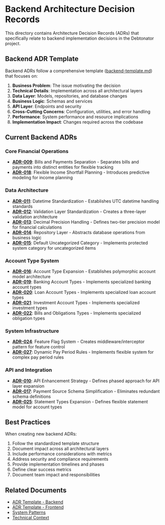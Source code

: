 # Backend Architecture Decision Records

This directory contains Architecture Decision Records (ADRs) that specifically relate to backend implementation decisions in the Debtonator project.

## Backend ADR Template

Backend ADRs follow a comprehensive template ([backend-template.md](../backend-template.md)) that focuses on:

1. **Business Problem**: The issue motivating the decision
2. **Technical Details**: Implementation across all architectural layers
3. **Data Layer**: Models, repositories, and database changes
4. **Business Logic**: Schemas and services
5. **API Layer**: Endpoints and security
6. **Cross-Cutting Concerns**: Configuration, utilities, and error handling
7. **Performance**: System performance and resource implications
8. **Implementation Impact**: Changes required across the codebase

## Current Backend ADRs

### Core Financial Operations

- **[ADR-009](009-bills-payments-separation.md)**: Bills and Payments Separation - Separates bills and payments into distinct entities for flexible tracking
- **[ADR-018](018-flexible-income-shortfall-planning.md)**: Flexible Income Shortfall Planning - Introduces predictive modeling for income planning

### Data Architecture

- **[ADR-011](011-datetime-standardization.md)**: Datetime Standardization - Establishes UTC datetime handling standards
- **[ADR-012](012-validation-layer-standardization.md)**: Validation Layer Standardization - Creates a three-layer validation architecture
- **[ADR-013](013-decimal-precision-handling.md)**: Decimal Precision Handling - Defines two-tier precision model for financial calculations
- **[ADR-014](014-repository-layer-for-crud-operations.md)**: Repository Layer - Abstracts database operations from business logic
- **[ADR-015](015-default-uncategorized-category.md)**: Default Uncategorized Category - Implements protected system category for uncategorized items

### Account Type System

- **[ADR-016](016-account-type-expansion.md)**: Account Type Expansion - Establishes polymorphic account model architecture
- **[ADR-019](019-banking-account-types-expansion.md)**: Banking Account Types - Implements specialized banking account types
- **[ADR-020](020-loan-account-types-expansion.md)**: Loan Account Types - Implements specialized loan account types
- **[ADR-021](021-investment-account-types-expansion.md)**: Investment Account Types - Implements specialized investment types
- **[ADR-022](022-bills-and-obligations-account-types-expansion.md)**: Bills and Obligations Types - Implements specialized obligation types

### System Infrastructure

- **[ADR-024](024-feature-flags.md)**: Feature Flag System - Creates middleware/interceptor pattern for feature control
- **[ADR-027](027-dynamic-pay-period-rules.md)**: Dynamic Pay Period Rules - Implements flexible system for complex pay period rules

### API and Integration

- **[ADR-010](010-api-enhancement-strategy.md)**: API Enhancement Strategy - Defines phased approach for API layer expansion
- **[ADR-017](017-payment-source-schema-simplification.md)**: Payment Source Schema Simplification - Eliminates redundant schema definitions
- **[ADR-025](025-statement-types-expansion.md)**: Statement Types Expansion - Defines flexible statement model for account types

## Best Practices

When creating new backend ADRs:

1. Follow the standardized template structure
2. Document impact across all architectural layers
3. Include performance considerations with metrics
4. Address security and compliance requirements
5. Provide implementation timelines and phases
6. Define clear success metrics
7. Document team impact and responsibilities

## Related Documents

- [ADR Template - Backend](../backend-template.md)
- [ADR Template - Frontend](../frontend-template.md)
- [System Patterns](/code/debtonator/docs/system_patterns.md)
- [Technical Context](/code/debtonator/docs/tech_context.md)
